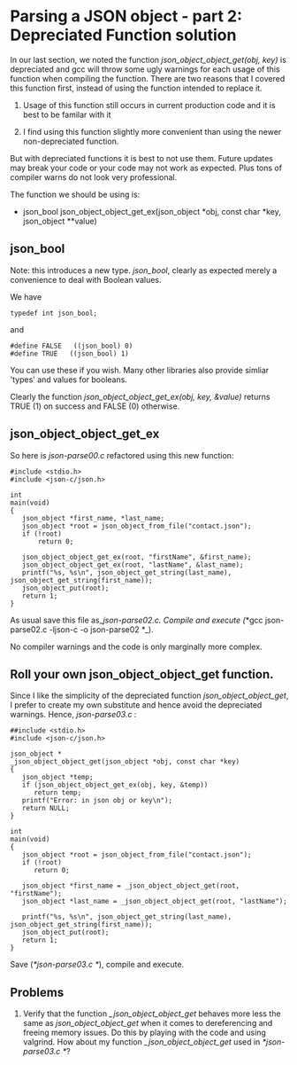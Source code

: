 # Parsing a JSON object - part 2: Depreciated Function solution

In our last section, we noted the function _*json_object_object_get(obj, key)*_ is depreciated and gcc will throw some ugly warnings for each usage of this function when compiling the function. There are two reasons that I covered this function first, instead of using the function intended to replace it.

1. Usage of this function still occurs in current production code and it is best to be familar with it

2. I find using this function slightly more convenient than using the newer non-depreciated function.


But with depreciated functions it is best to not use them. Future updates may break your code or your code may not work as expected. Plus tons of compiler warns do not look very professional.

The function we should be using is:

- json_bool json_object_object_get_ex(json_object \*obj, const char *key, json_object \*\*value)

## json_bool

Note: this introduces a new type. _*json_bool*_, clearly as expected merely a convenience to deal with Boolean values.

We have
```
typedef int json_bool;
```
and
 
```
#define FALSE   ((json_bool) 0)
#define TRUE   ((json_bool) 1)
```

You can use these if you wish. Many other libraries also provide simliar 'types' and values for booleans.

Clearly the function _*json_object_object_get_ex(obj, key, &value)*_ returns TRUE (1) on success and FALSE (0) otherwise.

## json_object_object_get_ex

So here is _*json-parse00.c*_ refactored using this new function:

```
#include <stdio.h>
#include <json-c/json.h>

int 
main(void)
{
   json_object *first_name, *last_name;
   json_object *root = json_object_from_file("contact.json");
   if (!root)
       return 0;
       
   json_object_object_get_ex(root, "firstName", &first_name);
   json_object_object_get_ex(root, "lastName", &last_name);
   printf("%s, %s\n", json_object_get_string(last_name), json_object_get_string(first_name));
   json_object_put(root);
   return 1;
}

```

As usual save this file as_*json-parse02.c*_. Compile and  execute (_*gcc json-parse02.c -ljson-c -o json-parse02 *_).

No compiler warnings and the code is only marginally more complex.

## Roll your own json_object_object_get function.

Since I like the simplicity of the depreciated function _*json_object_object_get*_, I prefer to create my own substitute and hence avoid the depreciated warnings. Hence, _*json-parse03.c*_ :

```
##include <stdio.h>
#include <json-c/json.h>

json_object *
_json_object_object_get(json_object *obj, const char *key)
{
   json_object *temp;
   if (json_object_object_get_ex(obj, key, &temp))
      return temp;
   printf("Error: in json obj or key\n");
   return NULL;
}

int
main(void)
{
   json_object *root = json_object_from_file("contact.json");
   if (!root)
      return 0;

   json_object *first_name = _json_object_object_get(root, "firstName");
   json_object *last_name = _json_object_object_get(root, "lastName");

   printf("%s, %s\n", json_object_get_string(last_name), json_object_get_string(first_name));
   json_object_put(root);
   return 1;
}

```

Save (_*json-parse03.c *_), compile and execute.

## Problems

1. Verify that the function _*_json_object_object_get*_ behaves more less the same as _*json_object_object_get*_ when it comes to dereferencing and freeing memory issues. Do this by playing with the code and using valgrind. How about my function _*\_json_object_object_get*_ used in _*json-parse03.c *_?

